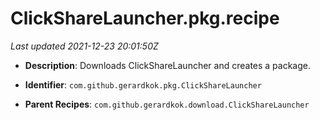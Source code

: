 # ClickShareLauncher.pkg.recipe

_Last updated 2021-12-23 20:01:50Z_

- **Description**: Downloads ClickShareLauncher and creates a package.

- **Identifier**: `com.github.gerardkok.pkg.ClickShareLauncher`

- **Parent Recipes**: `com.github.gerardkok.download.ClickShareLauncher`

